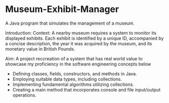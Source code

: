 # Museum-Exhibit-Manager
A Java program that simulates the management of a museum.

Introduction: Context: A nearby museum requires a system to monitor its displayed exhibits. Each exhibit is identified by a unique ID, accompanied by a concise description, the year it was acquired by the museum, and its monetary value in British Pounds.

Aim: A project reccreation of a system that has real world value to showcase my proficiency in the software engineering concepts below

- Defining classes, fields, constructors, and methods in Java.
- Employing suitable data types, including collections.
- Implementing fundamental algorithms utilizing collections.
- Creating a main method that incorporates console and file input/output operations.
